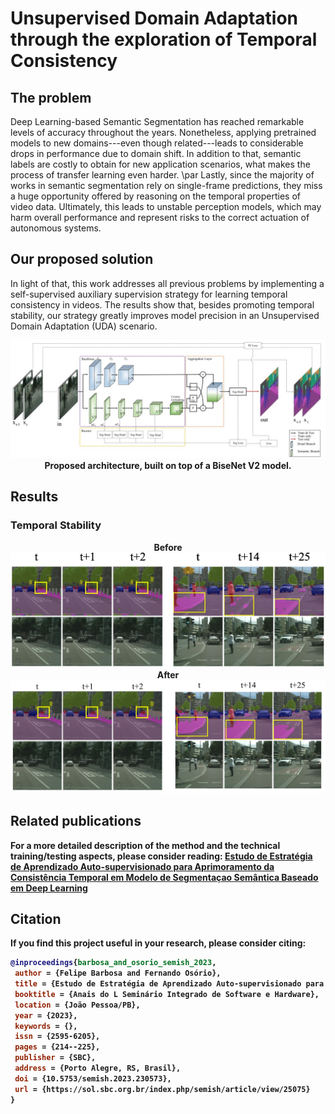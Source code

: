 # Unsupervised Domain Adaptation through the exploration of Temporal Consistency

## The problem
Deep Learning-based Semantic Segmentation has reached remarkable levels of accuracy throughout the years. Nonetheless, applying pretrained models to new domains---even though related---leads to considerable drops in performance due to domain shift. In addition to that, semantic labels are costly to obtain for new application scenarios, what makes the process of transfer learning even harder.
\par Lastly, since the majority of works in semantic segmentation rely on single-frame predictions, they miss a huge opportunity offered by reasoning on the temporal properties of video data. Ultimately, this leads to unstable perception models, which may harm overall performance and represent risks to the correct actuation of autonomous systems.

## Our proposed solution
In light of that, this work addresses all previous problems by implementing a self-supervised auxiliary supervision strategy for learning temporal consistency in videos. The results show that, besides promoting temporal stability, our strategy greatly improves model precision in an Unsupervised Domain Adaptation (UDA) scenario.

<p align="center">
  <img src="/images/proposed_model.jpg">
  <b>Proposed architecture, built on top of a BiseNet V2 model.<b>
</p>

## Results

### Temporal Stability
<p align="center">
    <b>Before<b>
    <img src="/images/tc_before.jpg"><br>
    <b>After<b>
    <img src="/images/tc_after.jpg">
</p>

## Related publications

For a more detailed description of the method and the technical training/testing aspects, please consider reading: 
[Estudo de Estratégia de Aprendizado Auto-supervisionado para Aprimoramento da Consistência Temporal em Modelo de Segmentaçao Semântica Baseado em Deep Learning](https://doi.org/10.5753/semish.2023.230573)

## Citation

If you find this project useful in your research, please consider citing:

```bibtex
@inproceedings{barbosa_and_osorio_semish_2023,
 author = {Felipe Barbosa and Fernando Osório},
 title = {Estudo de Estratégia de Aprendizado Auto-supervisionado para Aprimoramento da Consistência Temporal em Modelo de Segmentação Semântica Baseado em Deep Learning},
 booktitle = {Anais do L Seminário Integrado de Software e Hardware},
 location = {João Pessoa/PB},
 year = {2023},
 keywords = {},
 issn = {2595-6205},
 pages = {214--225},
 publisher = {SBC},
 address = {Porto Alegre, RS, Brasil},
 doi = {10.5753/semish.2023.230573},
 url = {https://sol.sbc.org.br/index.php/semish/article/view/25075}
}
```